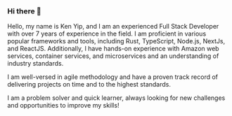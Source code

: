 ### Hi there 👋

Hello, my name is Ken Yip, and I am an experienced Full Stack Developer with over 7 years of experience in the field. I am proficient in various popular frameworks and tools, including Rust, TypeScript, Node.js, NextJs, and ReactJS. Additionally, I have hands-on experience with Amazon web services, container services, and microservices and an understanding of industry standards.


I am well-versed in agile methodology and have a proven track record of delivering projects on time and to the highest standards.

I am a problem solver and quick learner, always looking for new challenges and opportunities to improve my skills!
